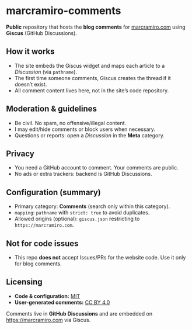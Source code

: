 # marcramiro-comments

**Public** repository that hosts the **blog comments** for [marcramiro.com](https://marcramiro.com) using **Giscus** (GitHub Discussions).

## How it works
- The site embeds the Giscus widget and maps each article to a *Discussion* (via `pathname`).
- The first time someone comments, Giscus creates the thread if it doesn’t exist.
- All comment content lives here, not in the site’s code repository.

## Moderation & guidelines
- Be civil. No spam, no offensive/illegal content.
- I may edit/hide comments or block users when necessary.
- Questions or reports: open a *Discussion* in the **Meta** category.

## Privacy
- You need a GitHub account to comment. Your comments are public.
- No ads or extra trackers: backend is GitHub Discussions.

## Configuration (summary)
- Primary category: **Comments** (search only within this category).
- `mapping`: `pathname` with `strict: true` to avoid duplicates.
- Allowed origins (optional): `giscus.json` restricting to `https://marcramiro.com`.

## Not for code issues
- This repo **does not** accept Issues/PRs for the website code. Use it only for blog comments.

## Licensing

- **Code & configuration:** [MIT](./LICENSE)
- **User-generated comments:** [CC BY 4.0](./COMMENTS-LICENSE.md)

Comments live in **GitHub Discussions** and are embedded on https://marcramiro.com via Giscus.
